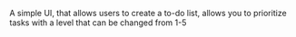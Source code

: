 A simple UI, that allows users to create a to-do list, allows you to prioritize tasks with a level that can be changed from 1-5

